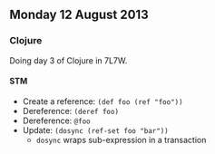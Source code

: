 ## Monday 12 August 2013

### Clojure

Doing day 3 of Clojure in 7L7W.

#### STM

  * Create a reference: `(def foo (ref "foo"))`
  * Dereference: `(deref foo)`
  * Dereference: `@foo`
  * Update: `(dosync (ref-set foo "bar"))`
    * `dosync` wraps sub-expression in a transaction

